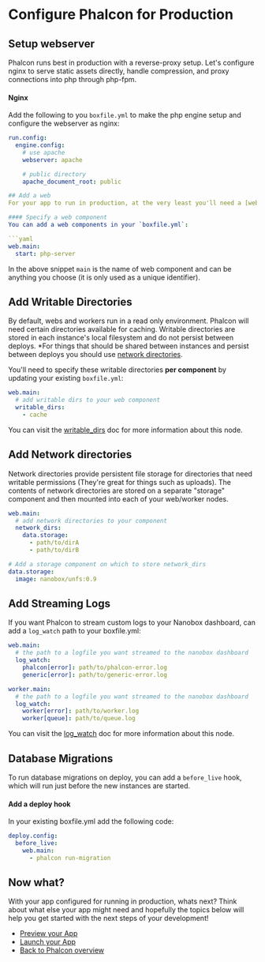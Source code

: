 # Configure Phalcon for Production

## Setup webserver
Phalcon runs best in production with a reverse-proxy setup. Let's configure nginx to serve static assets directly, handle compression, and proxy connections into php through php-fpm.

#### Nginx

Add the following to you `boxfile.yml` to make the php engine setup and configure the webserver as nginx:

```yaml
run.config:
  engine.config:
    # use apache
    webserver: apache

    # public directory
    apache_document_root: public

## Add a web
For your app to run in production, at the very least you'll need a [web component](https://docs.nanobox.io/boxfile/web/).

#### Specify a web component
You can add a web components in your `boxfile.yml`:

```yaml
web.main:
  start: php-server
```

In the above snippet `main` is the name of web component and can be anything you choose (it is only used as a unique identifier).

## Add Writable Directories
By default, webs and workers run in a read only environment. Phalcon will need certain directories available for caching. Writable directories are stored in each instance's local filesystem and do not persist between deploys. *For things that should be shared between instances and persist between deploys you should use [network directories](#add-network-direcories).

You'll need to specify these writable directories **per component** by updating your existing `boxfile.yml`:

```yaml
web.main:
  # add writable dirs to your web component
  writable_dirs:
    - cache
```

You can visit the [writable_dirs](https://docs.nanobox.io/boxfile/web/#writable-directories) doc for more information about this node.

## Add Network directories
Network directories provide persistent file storage for directories that need writable permissions (They're great for things such as uploads). The contents of network directories are stored on a separate "storage" component and then mounted into each of your web/worker nodes.

```yaml
web.main:
  # add network directories to your component
  network_dirs:
    data.storage:
      - path/to/dirA
      - path/to/dirB

# Add a storage component on which to store network_dirs
data.storage:
  image: nanobox/unfs:0.9
```

## Add Streaming Logs
If you want Phalcon to stream custom logs to your Nanobox dashboard, can add a `log_watch` path to your boxfile.yml:

```yaml
web.main:
  # the path to a logfile you want streamed to the nanobox dashboard
  log_watch:
    phalcon[error]: path/to/phalcon-error.log
    generic[error]: path/to/generic-error.log

worker.main:
  # the path to a logfile you want streamed to the nanobox dashboard
  log_watch:    
    worker[error]: path/to/worker.log
    worker[queue]: path/to/queue.log
```

You can visit the [log_watch](https://docs.nanobox.io/boxfile/web/#custom-logs) doc for more information about this node.

## Database Migrations
To run database migrations on deploy, you can add a `before_live` hook, which will run just before the new instances are started.

#### Add a deploy hook
In your existing boxfile.yml add the following code:

```yaml
deploy.config:
  before_live:
    web.main:
      - phalcon run-migration
```

## Now what?
With your app configured for running in production, whats next? Think about what else your app might need and hopefully the topics below will help you get started with the next steps of your development!

* [Preview your App](/php/phalcon/preview-your-app)
* [Launch your App](/php/phalcon/launch-your-app)
* [Back to Phalcon overview](/php/phalcon)
